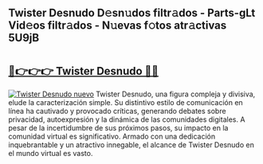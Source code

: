## Twister Desnudo D𝚎sn𝚞dos filtr𝚊dos - Parts-gLt Vid𝚎os filtr𝚊dos - N𝚞evas f𝚘tos atr𝚊ctivas 5U9jB

# <h2><a href="http://mb1lv5.tromn.icu/?c=Twister+Desnudo">🔗👉👉👉 Twister Desnudo 🔗🔗</a></h2>

[![Twister Desnudo nuevo](https://i.imgur.com/pEAQMta.gif)](http://mb1lv5.tromn.icu/?c=Twister+Desnudo)
Twister Desnudo, una figura compleja y divisiva, elude la caracterización simple. Su distintivo estilo de comunicación en línea ha cautivado y provocado críticas, generando debates sobre privacidad, autoexpresión y la dinámica de las comunidades digitales. A pesar de la incertidumbre de sus próximos pasos, su impacto en la comunidad virtual es significativo. Armado con una dedicación inquebrantable y un atractivo innegable, el alcance de Twister Desnudo en el mundo virtual es vasto.
